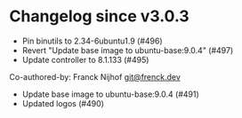 # Changelog since v3.0.3
- Pin binutils to 2.34-6ubuntu1.9 (#496) 
- Revert "Update base image to ubuntu-base:9.0.4" (#497) 
- Update controller to 8.1.133 (#495)

Co-authored-by: Franck Nijhof <git@frenck.dev> 
- Update base image to ubuntu-base:9.0.4 (#491) 
- Updated logos (#490) 
